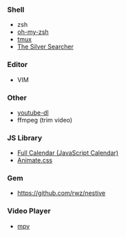### Shell
- zsh
- [oh-my-zsh](https://github.com/ohmyzsh/ohmyzsh)
- [tmux](https://github.com/tmux/tmux)
- [The Silver Searcher](https://github.com/ggreer/the_silver_searcher)

### Editor
- VIM

### Other
* [youtube-dl](https://github.com/ytdl-org/youtube-dl/blob/master/README.md#read)
* ffmpeg (trim video)

### JS Library
* [Full Calendar (JavaScript Calendar)](https://fullcalendar.io/)
* [Animate.css](https://daneden.github.io/animate.css/)

### Gem
* https://github.com/rwz/nestive

### Video Player
* [mpv](https://github.com/mpv-player/mpv)
